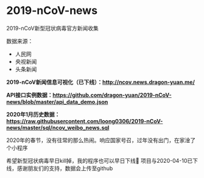 # 2019-nCoV-news
2019-nCoV新型冠状病毒官方新闻收集

数据来源：

* 人民网
* 央视新闻
* 头条新闻

**2019-nCoV新闻信息可视化（已下线）：http://ncov.news.dragon-yuan.me/**

**API接口实例数据：https://github.com/dragon-yuan/2019-nCoV-news/blob/master/api_data_demo.json**

**2020年1月历史数据：https://raw.githubusercontent.com/loong0306/2019-nCoV-news/master/sql/ncov_weibo_news.sql**

2020年的春节，没有往常的那么热闹。响应国家号召，过年没有出门，在家淦了个小程序

希望新型冠状病毒早日kill掉，我的程序也可以早日下线🙏
项目与2020-04-10已下线，感谢朋友们的支持，数据会上传至github
